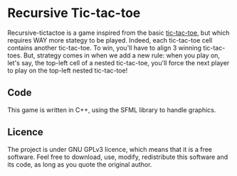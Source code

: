 Recursive Tic-tac-toe
=============

Recursive-tictactoe is a game inspired from the basic [tic-tac-toe](http://en.wikipedia.org/wiki/Tic-tac-toe "Wikipedia"), but which requires WAY more stategy to be played.
Indeed, each tic-tac-toe cell contains another tic-tac-toe. To win, you'll have to align 3 winning tic-tac-toes. But, strategy comes in when we add a new rule: when you play on, let's say, the top-left cell of a nested tic-tac-toe, you'll force the next player to play on the top-left nested tic-tac-toe!

Code
----

This game is written in C++, using the SFML library to handle graphics.

Licence
-----

The project is under GNU GPLv3 licence, which means that it is a free software.
Feel free to download, use, modify, redistribute this software and its code, as long as you quote the original author.
